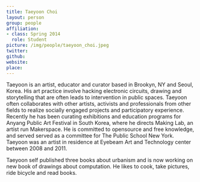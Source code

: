 ```yaml
---
title: Taeyoon Choi
layout: person
group: people
affiliation:
- class: Spring 2014
  role: Student
picture: /img/people/taeyoon_choi.jpeg
twitter:
github:
website:
place:
---
```

Taeyoon is an artist, educator and curator based in Brookyn, NY and Seoul, Korea. His art practice involve hacking electronic circuits, drawing and storytelling that are often leads to intervention in public spaces. Taeyoon often collaborates with other artists, activists and professionals from other fields to realize socially engaged projects and participatory experience. Recently he has been curating exhibitions and education programs for Anyang Public Art Festival in South Korea, where he directs Making Lab, an artist run Makerspace. He is committed to opensource and free knowledge, and served served as a committee for The Public School New York. Taeyoon was an artist in residence at Eyebeam Art and Technology center between 2008 and 2011.

Taeyoon self published three books about urbanism and is now working on new book of drawings about computation. He likes to cook, take pictures, ride bicycle and read books.